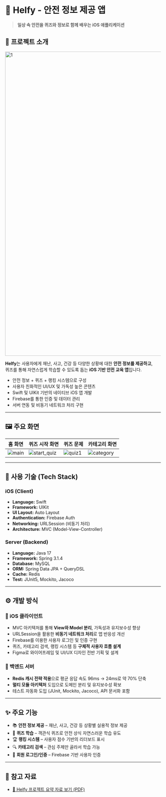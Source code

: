 # 📱 Helfy - 안전 정보 제공 앱

> **일상 속 안전을 퀴즈와 정보로 함께 배우는 iOS 애플리케이션**


## 📌 프로젝트 소개
<img width="982" alt="1" src="https://github.com/user-attachments/assets/7f6e5485-79b0-464c-aadb-a892c9f842b2" />

**Helfy**는 사용자에게 재난, 사고, 건강 등 다양한 상황에 대한 **안전 정보를 제공하고**,  
퀴즈를 통해 자연스럽게 학습할 수 있도록 돕는 **iOS 기반 안전 교육 앱**입니다.

- 안전 정보 + 퀴즈 + 랭킹 시스템으로 구성
- 사용자 친화적인 UI/UX 및 가독성 높은 콘텐츠
- Swift 및 UIKit 기반의 네이티브 iOS 앱 개발
- Firebase를 통한 인증 및 데이터 관리
- 서버 연동 및 비동기 네트워크 처리 구현

---

## 🖼️ 주요 화면

| 홈 화면 | 퀴즈 시작 화면 | 퀴즈 문제 | 카테고리 화면 |
|---------|----------------|------------|----------------|
| ![main](https://github.com/user-attachments/assets/7650dc01-d669-4a8c-b615-5dbf28ade977) | ![start_quiz](https://github.com/user-attachments/assets/d5fa445e-1c7d-434a-ba6f-2ffab2385943) | ![quiz1](https://github.com/user-attachments/assets/141cadba-37f7-454b-aa17-77ab7bd24a8d) | ![category](https://github.com/user-attachments/assets/3376092c-b727-40c7-9f6c-c1cacbcdab01) |

---

## 🧰 사용 기술 (Tech Stack)

### iOS (Client)
- **Language:** Swift
- **Framework:** UIKit
- **UI Layout:** Auto Layout
- **Authentication:** Firebase Auth
- **Networking:** URLSession (비동기 처리)
- **Architecture:** MVC (Model-View-Controller)

### Server (Backend)
- **Language:** Java 17
- **Framework:** Spring 3.1.4
- **Database:** MySQL
- **ORM:** Spring Data JPA + QueryDSL
- **Cache:** Redis
- **Test:** JUnit5, Mockito, Jacoco

---

## ⚙️ 개발 방식

### 🔹 iOS 클라이언트

- MVC 아키텍처를 통해 **View와 Model 분리**, 가독성과 유지보수성 향상  
- URLSession을 활용한 **비동기 네트워크 처리**로 앱 반응성 개선  
- Firebase를 이용한 사용자 로그인 및 인증 구현  
- 퀴즈, 카테고리 검색, 랭킹 시스템 등 **구체적 사용자 흐름 설계**  
- Figma로 와이어프레임 및 UI/UX 디자인 전반 기획 및 설계  

### 🔹 백엔드 서버

- **Redis 캐시 전략 적용**으로 평균 응답 속도 96ms → 24ms로 약 70% 단축  
- **멀티 모듈 아키텍처** 도입으로 도메인 분리 및 유지보수성 확보  
- 테스트 자동화 도입 (JUnit, Mockito, Jacoco), API 문서화 포함  

---

## ✨ 주요 기능

- 📚 **안전 정보 제공** – 재난, 사고, 건강 등 상황별 실용적 정보 제공  
- 🧠 **퀴즈 학습** – 객관식 퀴즈로 안전 상식 자연스러운 학습 유도  
- 🏆 **랭킹 시스템** – 사용자 점수 기반의 리더보드 표시  
- 🔍 **카테고리 검색** – 관심 주제만 골라서 학습 가능  
- 🔐 **회원 로그인/인증** – Firebase 기반 사용자 인증  

---

## 🔗 참고 자료

- [📘 Helfy 프로젝트 요약 자료 보기 (PDF)](https://github.com/user-attachments/files/20833592/HelfyU-Jam_.pdf)


